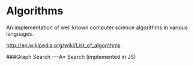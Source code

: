 Algorithms
================

An implementation of well known computer science algorithms in various languages.

http://en.wikipedia.org/wiki/List_of_algorithms


###Graph Search
---A* Search (implemented in JS)
